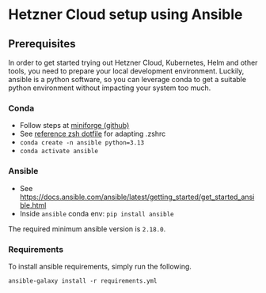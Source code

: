 # Hetzner Cloud setup using Ansible

## Prerequisites

In order to get started trying out Hetzner Cloud, Kubernetes, Helm and other tools, you need to prepare your local development environment.
Luckily, ansible is a python software, so you can leverage conda to get a suitable python environment without impacting your system too much.

### Conda

- Follow steps at [miniforge (github)](https://github.com/conda-forge/miniforge)
- See [reference zsh dotfile](https://github.com/mor4thii/dotfiles/blob/main/zsh/.zshrc) for adapting .zshrc 
- `conda create -n ansible python=3.13`
- `conda activate ansible`

### Ansible

- See https://docs.ansible.com/ansible/latest/getting_started/get_started_ansible.html
- Inside `ansible` conda env: `pip install ansible`

The required minimum ansible version is `2.18.0`.

### Requirements

To install ansible requirements, simply run the following.

```shell
ansible-galaxy install -r requirements.yml
```
